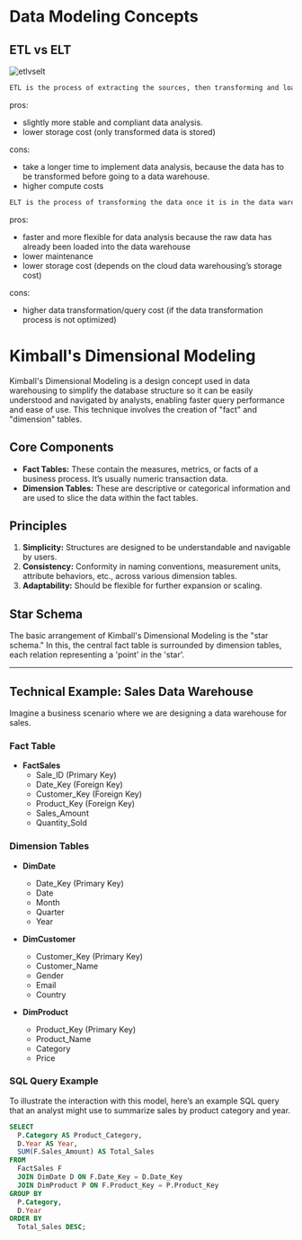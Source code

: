 # Data Modeling Concepts

## ETL vs ELT
![etlvselt](https://miro.medium.com/v2/resize:fit:1400/format:webp/1*oDC1xiYkyjZezvUETYkrGg.png)

```sh
ETL is the process of extracting the sources, then transforming and loading them into a data warehouse.
```

pros:
- slightly more stable and compliant data analysis.
- lower storage cost (only transformed data is stored)

cons:
- take a longer time to implement data analysis, because the data has to be transformed before going to a data warehouse.
- higher compute costs

```sh
ELT is the process of transforming the data once it is in the data warehouse.
```

pros:
- faster and more flexible for data analysis because the raw data has already been loaded into the data warehouse
- lower maintenance
- lower storage cost (depends on the cloud data warehousing’s storage cost)

cons:
- higher data transformation/query cost (if the data transformation process is not optimized)


# Kimball's Dimensional Modeling

Kimball's Dimensional Modeling is a design concept used in data warehousing to simplify the database structure so it can be easily understood and navigated by analysts, enabling faster query performance and ease of use. This technique involves the creation of "fact" and "dimension" tables.

## Core Components

- **Fact Tables:** These contain the measures, metrics, or facts of a business process. It’s usually numeric transaction data.
- **Dimension Tables:** These are descriptive or categorical information and are used to slice the data within the fact tables.

## Principles

1. **Simplicity:** Structures are designed to be understandable and navigable by users.
2. **Consistency:** Conformity in naming conventions, measurement units, attribute behaviors, etc., across various dimension tables.
3. **Adaptability:** Should be flexible for further expansion or scaling.

## Star Schema

The basic arrangement of Kimball's Dimensional Modeling is the "star schema." In this, the central fact table is surrounded by dimension tables, each relation representing a 'point' in the 'star'.

---

## Technical Example: Sales Data Warehouse

Imagine a business scenario where we are designing a data warehouse for sales.

### Fact Table

- **FactSales**
  - Sale_ID (Primary Key)
  - Date_Key (Foreign Key)
  - Customer_Key (Foreign Key)
  - Product_Key (Foreign Key)
  - Sales_Amount
  - Quantity_Sold

### Dimension Tables

- **DimDate**
  - Date_Key (Primary Key)
  - Date
  - Month
  - Quarter
  - Year

- **DimCustomer**
  - Customer_Key (Primary Key)
  - Customer_Name
  - Gender
  - Email
  - Country

- **DimProduct**
  - Product_Key (Primary Key)
  - Product_Name
  - Category
  - Price

### SQL Query Example

To illustrate the interaction with this model, here’s an example SQL query that an analyst might use to summarize sales by product category and year.

```sql
SELECT 
  P.Category AS Product_Category, 
  D.Year AS Year, 
  SUM(F.Sales_Amount) AS Total_Sales
FROM 
  FactSales F
  JOIN DimDate D ON F.Date_Key = D.Date_Key
  JOIN DimProduct P ON F.Product_Key = P.Product_Key
GROUP BY 
  P.Category, 
  D.Year
ORDER BY 
  Total_Sales DESC;
```

